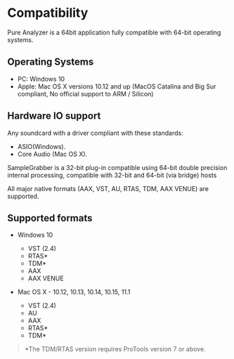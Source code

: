# Compatibility
Pure Analyzer is a 64bit application fully compatible with 64-bit operating systems.

## Operating Systems

* PC: Windows 10
* Apple: Mac OS X versions 10.12 and up (MacOS Catalina and Big Sur compliant, No official support to ARM / Silicon)

## Hardware IO support
Any soundcard with a driver compliant with these standards:

* ASIO(Windows).
* Core Audio (Mac OS X).

SampleGrabber is a 32-bit plug-in compatible using 64-bit double precision internal processing, compatible with 32-bit and 64-bit (via bridge) hosts

All major native formats (AAX, VST, AU, RTAS, TDM, AAX VENUE) are supported.

## Supported formats
* Windows 10
    * VST (2.4)
    * RTAS*
    * TDM*
    * AAX
    * AAX VENUE

* Mac OS X - 10.12, 10.13, 10.14, 10.15, 11.1
    * VST (2.4)
    * AU
    * AAX
    * RTAS*
    * TDM*

> *The TDM/RTAS version requires ProTools version 7 or above.

